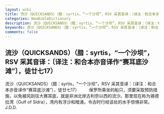 ```yaml
---
layout: wiki
title: 流沙（QUICKSANDS）（腊：syrtis，“一个沙坝”，RSV 采其音译：〔译注：和合本亦音译作“赛耳底沙滩”〕，徒廿七17）
categories: NewBibleDictionary
description: 流沙（QUICKSANDS）（腊：syrtis，“一个沙坝”，RSV 采其音译：〔译注：和合本亦音译作“赛耳底沙滩”〕，徒廿七17）
keywords: 流沙（QUICKSANDS）（腊：syrtis，“一个沙坝”，RSV 采其音译：〔译注：和合本亦音译作“赛耳底沙滩”〕，徒廿七17）
comments: false
---
```


## 流沙（QUICKSANDS）（腊：syrtis，“一个沙坝”，RSV 采其音译：〔译注：和合本亦音译作“赛耳底沙滩”〕，徒廿七17）



流沙（QUICKSANDS）（腊：syrtis，“一个沙坝”，RSV 采其音译：〔译注：和合本亦音译作“赛耳底沙滩”〕，徒廿七17）
　　保罗所乘坐的船只，须要采取预防措施，以免被风刮往大赛耳底，就是非洲北岸古利奈以西的流沙。那里现在称为锡德拉湾（Gulf of Sidra），湾内有浮沙和暗涌，令古时行经该处的水手惊惧非常。
J.D.D.




